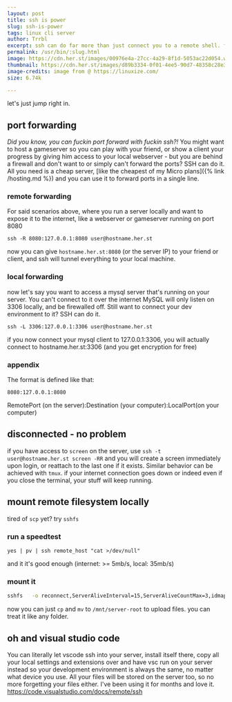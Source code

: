 ```yaml
---
layout: post
title: ssh is power
slug: ssh-is-power
tags: linux cli server
author: Trrbl
excerpt: ssh can do far more than just connect you to a remote shell. far. more.
permalink: /usr/bin/:slug.html
image: https://cdn.her.st/images/00976e4a-27cc-4a29-8f1d-5053ac22d054.webp
thumbnail: https://cdn.her.st/images/d89b3334-0f01-4ee5-90d7-48358c28e325.webp
image-credits: image from @ https://linuxize.com/
size: 6.74k

---
```

let's just jump right in.

## port forwarding
*Did you know, you can fuckin port forward with fuckin ssh?!*
You might want to host a gameserver so you can play with your friend, or show a client your progress by giving him 
access to your local webserver - but you are behind a firewall and don't want to or simply can't forward the ports?
SSH can do it. All you need is a cheap server, [like the cheapest of my Micro plans]({% link /hosting.md %}) and you can use it to forward ports in a single line. 

### remote forwarding

For said scenarios above, where you run a server locally and want to expose it to the internet, like a webserver or gameserver
running on port 8080

```
ssh -R 8080:127.0.0.1:8080 user@hostname.her.st
```
now you can give `hostname.her.st:8080` (or the server IP) to your friend or client, and ssh will tunnel everything to your local machine.

### local forwarding

now let's say you want to access a mysql server that's running on your server. You can't connect to it over the internet
MySQL will only listen on 3306 locally, and be firewalled off. Still want to connect your dev environment to it? SSH can do it.

```
ssh -L 3306:127.0.0.1:3306 user@hostname.her.st
```

if you now connect your mysql client to 127.0.0.1:3306, you will actually connect to hostname.her.st:3306 (and you get encryption for free)

### appendix

The format is defined like that:

`8080:127.0.0.1:8080`

RemotePort (on the server):Destination (your computer):LocalPort(on your computer)

## disconnected - no problem

if you have access to `screen` on the server, use `ssh -t user@hostname.her.st screen -RR` and you will create a screen immediately 
upon login, or reattach to the last one if it exists. Similar behavior can be achieved with `tmux`. if your internet connection
goes down or indeed even if you close the terminal, your stuff will keep running.

## mount remote filesystem locally

tired of `scp` yet? try `sshfs` 

### run a speedtest

```
yes | pv | ssh remote_host "cat >/dev/null"
```

and it it's good enough (internet: >= 5mb/s, local: 35mb/s)

### mount it

```sh
sshfs	-o reconnect,ServerAliveInterval=15,ServerAliveCountMax=3,idmap=user user@hostname.her.st:/	/mnt/server-root
```

now you can just `cp` and `mv` to `/mnt/server-root` to upload files. you can treat it like any folder.


## oh and visual studio code
You can literally let vscode ssh into your server, install itself there, copy all your local settings and extensions over and have vsc run on your server instead
so your development environment is always the same, no matter what device you use. All your files will be stored on the server too, so no more forgetting your files either. I've been using it for months and love it.
https://code.visualstudio.com/docs/remote/ssh